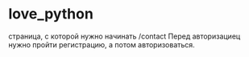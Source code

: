 # love_python
страница, с которой нужно начинать /contact 
Перед авторизациец нужно пройти регистрацию, а потом авторизоваться.
